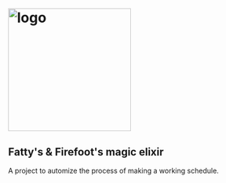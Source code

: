 # <img src="http://aebice.com/img/LOGO_Fatty's-fire-elixit.png" alt="logo" width="250"/>
## Fatty's & Firefoot's magic elixir
A project to automize the process of making a working schedule.








